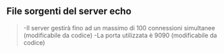 ## File sorgenti del server echo
>-Il server gestirà fino ad un massimo di 100 connessioni simultanee (modificabile da codice)
>-La porta utilizzata è 9090 (modificabile da codice)